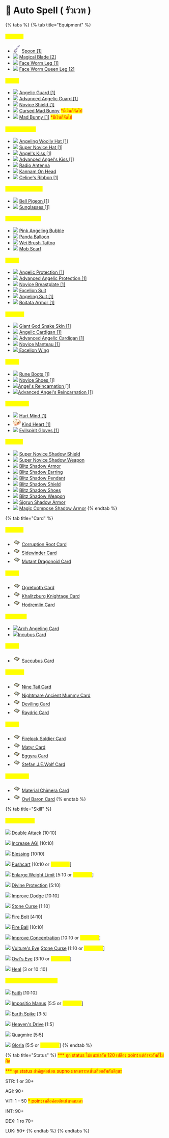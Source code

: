 # 🌠 Auto Spell ( รัวเวท )

{% tabs %}
{% tab title="Equipment" %}
#### <mark style="color:yellow;">**Weapon**</mark>

* ![](../.gitbook/assets/Spoon.png) [Spoon \[1\]](https://www.divine-pride.net/database/item/16039/spoon-1)
* ![](../.gitbook/assets/Magical\_Blade.png) [Magical Blade \[2\]](https://www.divine-pride.net/database/item/13438/magical-blade-2)
* ![](../.gitbook/assets/FaceWorm\_Leg.png) [Face Worm Leg \[1\]](https://www.divine-pride.net/database/item/13089/face-worm-leg-1)
* ![](../.gitbook/assets/FaceWormQueen\_Leg.png) [Face Worm Queen Leg \[2\]](https://www.divine-pride.net/database/item/13090/face-worm-queen-leg-2)

#### <mark style="color:yellow;">Shield</mark>

* ![](../.gitbook/assets/Angel's\_Safeguard.png) [Angelic Guard \[1\]](https://www.divine-pride.net/database/item/2116/angelic-guard-1)
* ![](../.gitbook/assets/Angel's\_Safeguard.png) [Advanced Angelic Guard \[1\]](https://www.divine-pride.net/database/item/2183/advanced-angelic-guard-1)
* ![](../.gitbook/assets/novice\_shield.png) [Novice Shield \[1\]](https://www.divine-pride.net/database/item/2113/novice-shield-1)&#x20;
* <mark style="color:red;"></mark>![](<../.gitbook/assets/Mad\_Bunny (1).png>) <mark style="color:red;"></mark> [Cursed Mad Bunny](https://www.divine-pride.net/database/item/28901/cursed-mad-bunny) <mark style="color:red;">\*มีเงินก็จัดไป</mark>
* ![](../.gitbook/assets/Mad\_Bunny.png) [Mad Bunny \[1\]](https://www.divine-pride.net/database/item/28902/mad-bunny-1) <mark style="color:red;">\*มีเงินก็จัดไป</mark>

#### <mark style="color:yellow;">Top Headgear</mark>

* ![](../.gitbook/assets/Angeling\_Woolly\_Hat.png) [Angeling Woolly Hat \[1\]](https://www.divine-pride.net/database/item/18838/angeling-woolly-hat-1)
* ![](../.gitbook/assets/super\_novice\_hat.png) [Super Novice Hat \[1\]](https://www.divine-pride.net/database/item/5119/super-novice-hat-1)&#x20;
* ![](../.gitbook/assets/Kiss\_Of\_Angel.png) [Angel's Kiss \[1\]](https://www.divine-pride.net/database/item/5125/angels-kiss-1)
* ![](../.gitbook/assets/Kiss\_Of\_Angel.png) [Advanced Angel's Kiss \[1\]](https://www.divine-pride.net/database/item/18776/advanced-angels-kiss-1)
* ![](../.gitbook/assets/Radio\_Antenna.png) [Radio Antenna](https://www.divine-pride.net/database/item/5333/radio-antenna)
* ![](../.gitbook/assets/Kannam\_On\_Head.png) [Kannam On Head](https://www.divine-pride.net/database/item/18882/kannam-on-head)
* ![](../.gitbook/assets/Celines\_Ribbon.png) [Celine's Ribbon \[1\]](https://www.divine-pride.net/database/item/18849/celines-ribbon-1)

#### <mark style="color:yellow;">Middle Headgear</mark>

* ![](../.gitbook/assets/Bell\_Pigeon.png) [Bell Pigeon \[1\]](https://www.divine-pride.net/database/item/18912/bell-pigeon-1)
* ![](../.gitbook/assets/Sunglasses\_.png) [Sunglasses \[1\]](https://www.divine-pride.net/database/item/2202/sunglasses-1)

#### <mark style="color:yellow;">Lower Headgear</mark>

* ![](../.gitbook/assets/Pink\_Angeling\_Bubble.png) [Pink Angeling Bubble](https://www.divine-pride.net/database/item/18858/pink-angeling-bubble)
* ![](../.gitbook/assets/Panda\_Balloon.png) [Panda Balloon](https://www.divine-pride.net/database/item/18962/panda-balloon)
* ![](../.gitbook/assets/Wei\_Brush\_Tattoo.png) [Wei Brush Tattoo](https://ro.gnjoy.in.th/spend-promotion-feb-2022/)
* ![](../.gitbook/assets/Mob\_Scarf.png) [Mob Scarf](https://www.divine-pride.net/database/item/28502/mob-scarf)

#### <mark style="color:yellow;">Armor</mark>

* ![](../.gitbook/assets/Angel's\_Protection.png) [Angelic Protection \[1\]](https://www.divine-pride.net/database/item/2355/angelic-protection-1)
* ![](../.gitbook/assets/Angel's\_Protection.png) [Advanced Angelic Protection \[1\]](https://www.divine-pride.net/database/item/15068/advanced-angelic-protection-1)
* ![](../.gitbook/assets/novice\_breastplate.png) [Novice Breastplate \[1\]](https://www.divine-pride.net/database/item/2340/novice-breastplate-1)&#x20;
* ![](../.gitbook/assets/Excelion\_Suit.png) [Excelion Suit](https://www.divine-pride.net/database/item/15128/excelion-suit)
* ![](../.gitbook/assets/Angeling\_Suit.png) [Angeling Suit \[1\]](https://www.divine-pride.net/database/item/15171/angeling-suit-1)
* ![](../.gitbook/assets/Boitata\_Armor.png) [Boitata Armor \[1\]](https://www.divine-pride.net/database/item/15041/boitata-armor-1)

#### <mark style="color:yellow;">Garment</mark>

* ![](../.gitbook/assets/FaceWorm\_Skin.png) [Giant God Snake Skin \[1\]](https://www.divine-pride.net/database/item/20718/giant-god-snake-skin-1)
* ![](../.gitbook/assets/Angel's\_Warmth.png) [Angelic Cardigan \[1\]](https://www.divine-pride.net/database/item/2521/angelic-cardigan-1)
* ![](../.gitbook/assets/Angel's\_Warmth.png) [Advanced Angelic Cardigan \[1\]](https://www.divine-pride.net/database/item/20710/advanced-angelic-cardigan-1)
* ![](../.gitbook/assets/novice\_manteau.png) [Novice Manteau \[1\]](https://www.divine-pride.net/database/item/2512/novice-manteau-1)&#x20;
* ![](../.gitbook/assets/Excelion\_Wing.png)[ Excelion Wing](https://www.divine-pride.net/database/item/20773/excelion-wing)

#### <mark style="color:yellow;">Shoes</mark>

* ![](../.gitbook/assets/Rune\_Boots.png) [Rune Boots \[1\]](https://www.divine-pride.net/database/item/2481/rune-boots-1)
* ![](../.gitbook/assets/Novice\_Shoes.png) [Novice Shoes \[1\]](https://www.divine-pride.net/database/npc/30134/beginners-merchant)
* ![](../.gitbook/assets/Angel's\_Arrival.png)[Angel's Reincarnation \[1\]](https://www.divine-pride.net/database/item/2420/angels-reincarnation-1)
* ![](../.gitbook/assets/Angel's\_Arrival.png)[Advanced Angel's Reincarnation \[1\]](https://www.divine-pride.net/database/item/22015/advanced-angels-reincarnation-1)

#### <mark style="color:yellow;">Accessory</mark>

* ![](../.gitbook/assets/Hurt\_Mind.png) [Hurt Mind \[1\]](https://www.divine-pride.net/database/item/2977/hurt-mind-1)
* ![](../.gitbook/assets/KindHeart.png) [Kind Heart \[1\]](https://www.divine-pride.net/database/item/2978/kind-heart-1)
* ![](../.gitbook/assets/Evilspirit\_Gloves.png) [Evilspirit Gloves \[1\]](https://www.divine-pride.net/database/item/2980/evilspirit-gloves-1)

#### <mark style="color:yellow;">Shadow</mark>

* ![](../.gitbook/assets/S\_SuperNovice\_Shield.png) [Super Novice Shadow Shield](https://www.divine-pride.net/database/item/24318/super-novice-shadow-shield)
* ![](../.gitbook/assets/S\_SuperNovice\_Weapon.png) [Super Novice Shadow Weapon](https://www.divine-pride.net/database/item/24282/super-novice-shadow-weapon)
* ![](../.gitbook/assets/S\_Blitz\_Armor.png) [Blitz Shadow Armor](https://www.divine-pride.net/database/item/24344/blitz-shadow-armor)
* ![](../.gitbook/assets/S\_Blitz\_Earring.png) [Blitz Shadow Earring](https://www.divine-pride.net/database/item/24217/blitz-shadow-earring)
* ![](../.gitbook/assets/S\_Blitz\_Pendent.png) [Blitz Shadow Pendant](https://www.divine-pride.net/database/item/24218/blitz-shadow-pendant)
* ![](../.gitbook/assets/S\_SuperNovice\_Shield.png) [Blitz Shadow Shield](https://www.divine-pride.net/database/item/24232/blitz-shadow-shield)
* ![](../.gitbook/assets/S\_Blitz\_Shoes.png) [Blitz Shadow Shoes](https://www.divine-pride.net/database/item/24231/blitz-shadow-shoes)
* ![](../.gitbook/assets/S\_SuperNovice\_Weapon.png) [Blitz Shadow Weapon](https://www.divine-pride.net/database/item/24343/blitz-shadow-weapon)
* ![](../.gitbook/assets/S\_Sigrun\_Armor.png) [Sigrun Shadow Armor](https://www.divine-pride.net/database/item/24326/sigrun-shadow-armor)
* ![](../.gitbook/assets/S\_MagicCompose\_Armor.png) [Magic Compose Shadow Armor](https://www.divine-pride.net/database/item/24334/magic-compose-shadow-armor)
{% endtab %}

{% tab title="Card" %}


#### <mark style="color:yellow;">**Weapon**</mark>

* ![](../.gitbook/assets/card.png) [Corruption Root Card](https://www.divine-pride.net/database/item/4603/corruption-root-card)
* ![](../.gitbook/assets/card.png) [Sidewinder Card](https://www.divine-pride.net/database/item/4117/sidewinder-card)
* ![](../.gitbook/assets/card.png) [Mutant Dragonoid Card](https://www.divine-pride.net/database/item/4203/mutant-dragonoid-card)

#### <mark style="color:yellow;">Shield</mark>

* ![](../.gitbook/assets/card.png) [Ogretooth Card](https://www.divine-pride.net/database/item/4254/ogretooth-card)
* ![](../.gitbook/assets/card.png) [Khalitzburg Knightage Card](https://www.divine-pride.net/database/item/4609/khalitzburg-knight-card)
* ![](../.gitbook/assets/card.png) [Hodremlin Card](https://www.divine-pride.net/database/item/4413/hodremlin-card)

#### <mark style="color:yellow;">Headgear</mark>

* ​![](https://files.gitbook.com/v0/b/gitbook-x-prod.appspot.com/o/spaces%2FotbFEXUWBrslujW21DlK%2Fuploads%2FkAkCbsf0QG8qi0ke1Lv3%2Fcard.png?alt=media\&token=1d9c1d6b-036f-4f6e-868e-e572b07a9de5)[Arch Angeling Card](https://www.divine-pride.net/database/item/4241/arch-angeling-card)​
* ​​![](https://files.gitbook.com/v0/b/gitbook-x-prod.appspot.com/o/spaces%2FotbFEXUWBrslujW21DlK%2Fuploads%2FkAkCbsf0QG8qi0ke1Lv3%2Fcard.png?alt=media\&token=1d9c1d6b-036f-4f6e-868e-e572b07a9de5)[Incubus Card](https://www.divine-pride.net/database/item/4269/incubus-card)

#### <mark style="color:yellow;">Armor</mark>

* ![](../.gitbook/assets/card.png) [Succubus Card](https://www.divine-pride.net/database/item/4218/succubus-card)

#### <mark style="color:yellow;">Garment</mark>

* ![](../.gitbook/assets/card.png) [Nine Tail Card](https://www.divine-pride.net/database/item/4159/nine-tail-card)
* ![](../.gitbook/assets/card.png) [Nightmare Ancient Mummy Card](https://www.divine-pride.net/database/item/4657/nightmare-ancient-mummy-card)
* ![](../.gitbook/assets/card.png) [Deviling Card](https://www.divine-pride.net/database/item/4174/deviling-card)
* ![](../.gitbook/assets/card.png) [Raydric Card](https://www.divine-pride.net/database/item/4133/raydric-card)

#### <mark style="color:yellow;">Shoes</mark>

* ![](../.gitbook/assets/card.png) [Firelock Soldier Card](https://www.divine-pride.net/database/item/4160/firelock-soldier-card)
* ![](../.gitbook/assets/card.png) [Matyr Card](https://www.divine-pride.net/database/item/4097/matyr-card)
* ![](../.gitbook/assets/card.png) [Eggyra Card](https://www.divine-pride.net/database/item/4070/eggyra-card)
* ![](../.gitbook/assets/card.png) [Stefan.J.E.Wolf Card](https://www.divine-pride.net/database/item/31026/stefan-j-e-wolf-card)

#### <mark style="color:yellow;">Accessory</mark>

* ![](../.gitbook/assets/card.png) [Material Chimera Card](https://www.divine-pride.net/database/item/27148/material-chimera-card)
* ![](../.gitbook/assets/card.png) [Owl Baron Card](https://www.divine-pride.net/database/item/4238/owl-baron-card)
{% endtab %}

{% tab title="Skill" %}
#### <mark style="color:yellow;">Super Novice</mark>

![](../.gitbook/assets/TF\_DOUBLE.png) [Double Attack](https://www.divine-pride.net/database/skill/48) \[10:10]

![](../.gitbook/assets/AL\_INCAGI.png) [Increase AGI](https://www.divine-pride.net/database/skill/29) \[10:10]

![](../.gitbook/assets/AL\_BLESSING.png) [Blessing](https://www.divine-pride.net/database/skill/34) \[10:10]

![](../.gitbook/assets/MC\_PUSHCART.png) [Pushcart](https://www.divine-pride.net/database/skill/39) \[10:10 or <mark style="color:yellow;">\*optional</mark>]

![](../.gitbook/assets/MC\_INCCARRY.png) [Enlarge Weight Limit](https://www.divine-pride.net/database/skill/36) \[5:10 or <mark style="color:yellow;">\*optional</mark>]

![](../.gitbook/assets/AL\_DP.png) [Divine Protection](https://www.divine-pride.net/database/skill/22) \[5:10]

![](../.gitbook/assets/TF\_MISS.png) [Improve Dodge](https://www.divine-pride.net/database/skill/49) \[10:10]

![](../.gitbook/assets/MG\_STONECURSE.png) [Stone Curse](https://www.divine-pride.net/database/skill/16) \[1:10]

![](../.gitbook/assets/MG\_FIREBOLT.png) [Fire Bolt](https://www.divine-pride.net/database/skill/19) \[4:10]

![](../.gitbook/assets/MG\_FIREBALL.png) [Fire Ball](https://www.divine-pride.net/database/skill/17) \[10:10]

![](../.gitbook/assets/AC\_CONCENTRATION.png) [Improve Concentration](https://www.divine-pride.net/database/skill/45) \[10:10 or <mark style="color:yellow;">\*optional</mark>]

![](../.gitbook/assets/AC\_VULTURE.png) [Vulture's Eye](https://www.divine-pride.net/database/skill/44) [Stone Curse](https://www.divine-pride.net/database/skill/16) \[1:10 or <mark style="color:yellow;">\*optional</mark>]

![](../.gitbook/assets/AC\_OWL.png) [Owl's Eye](https://www.divine-pride.net/database/skill/43) \[3:10 or <mark style="color:yellow;">\*optional</mark>]

![](../.gitbook/assets/AL\_HEAL.png) [Heal](https://www.divine-pride.net/database/skill/28) \[3 or 10 :10]

#### <mark style="color:yellow;">Expanded Super Novice</mark>

<mark style="color:yellow;"></mark>![](../.gitbook/assets/CR\_TRUST.png) <mark style="color:yellow;"></mark> [Faith](https://www.divine-pride.net/database/skill/248) \[10:10]

![](../.gitbook/assets/PR\_IMPOSITIO.png) [Impositio Manus](https://www.divine-pride.net/tools/skilltree/4307) \[5:5 or <mark style="color:yellow;">\*optional</mark>]&#x20;

![](../.gitbook/assets/WZ\_EARTHSPIKE.png) [Earth Spike](https://www.divine-pride.net/database/skill/90) \[3:5]

![](../.gitbook/assets/WZ\_HEAVENDRIVE.png) [Heaven's Drive](https://www.divine-pride.net/database/skill/91)  \[1:5]

![](../.gitbook/assets/WZ\_QUAGMIRE.png) [Quagmire](https://www.divine-pride.net/database/skill/92) \[5:5]

![](../.gitbook/assets/PR\_GLORIA.png) [Gloria](https://www.divine-pride.net/tools/skilltree/4307) \[5:5 or <mark style="color:yellow;">\*optional</mark>]&#x20;
{% endtab %}

{% tab title="Status" %}
<mark style="color:red;">\*\*\* ทุก status ไม่แนะนำอัพ 120 เปลือง point แต่ถ้าจะอัพก็ไม่ผิด</mark>

<mark style="color:red;">\*\*\* ทุก status สำคัญต่อน้อน supno มากเพราะฉนั้นเลือกอัพกันดีๆนะ</mark>

STR: 1 or 30+

AGI: 90+

VIT: 1 - 50  <mark style="color:red;">\* point เหลือค่อยอัพเน้นหลบเอา</mark>

INT: 90+

DEX: 1 ro 70+

LUK: 50+&#x20;
{% endtab %}
{% endtabs %}
